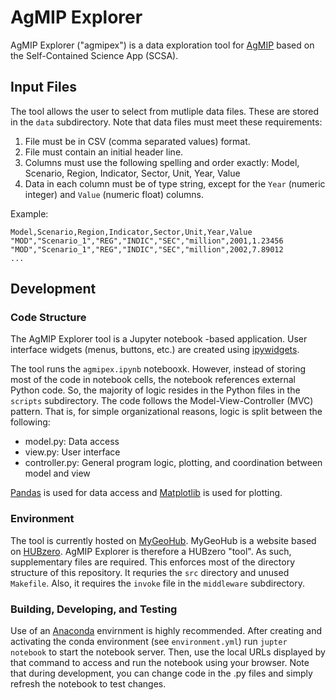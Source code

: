 # AgMIP Explorer
AgMIP Explorer ("agmipex") is a data exploration tool for [AgMIP](https://agmip.org/) based on the Self-Contained Science App (SCSA).

## Input Files

The tool allows the user to select from mutliple data files. These are stored in the `data` subdirectory. Note that data files must meet these requirements:

1. File must be in CSV (comma separated values) format.
2. File must contain an initial header line.
3. Columns must use the following spelling and order exactly: Model, Scenario, Region, Indicator, Sector, Unit, Year, Value
4. Data in each column must be of type string, except for the `Year` (numeric integer) and `Value` (numeric float) columns. 
 
Example:
```
Model,Scenario,Region,Indicator,Sector,Unit,Year,Value
"MOD","Scenario_1","REG","INDIC","SEC","million",2001,1.23456
"MOD","Scenario_1","REG","INDIC","SEC","million",2002,7.89012
...
```

## Development

### Code Structure
The AgMIP Explorer tool is a Jupyter notebook -based application. User interface widgets (menus, buttons, etc.) are created using [ipywidgets](https://ipywidgets.readthedocs.io/en/stable/). 

The tool runs the `agmipex.ipynb` notebooxk. However, instead of storing most of the code in notebook cells, the notebook references external Python code. So, the majority of logic resides in the Python files in the `scripts` subdirectory. The code follows the Model-View-Controller (MVC) pattern. That is, for simple organizational reasons, logic is split between the following:

- model.py: Data access
- view.py: User interface 
- controller.py: General program logic, plotting, and coordination between model and view

[Pandas](https://pandas.pydata.org/) is used for data access and [Matplotlib](https://matplotlib.org/) is used for plotting. 

### Environment

The tool is currently hosted on [MyGeoHub](https://www.mygeohub.org). MyGeoHub is a website based on [HUBzero](https://hubzero.org/). AgMIP Explorer is therefore a HUBzero "tool". As such, supplementary files are required. This enforces most of the directory structure of this repository. It requries the `src` directory and unused `Makefile`. Also, it requires the `invoke` file in the `middleware` subdirectory.

### Building, Developing, and Testing

Use of an [Anaconda](https://www.anaconda.com/) envirnment is highly recommended. After creating and activating the conda environment (see `environment.yml`) run `jupter notebook` to start the notebook server. Then, use the local URLs displayed by that command to access and run the notebook using your browser. Note that during development, you can change code in the .py files and simply refresh the notebook to test changes. 

